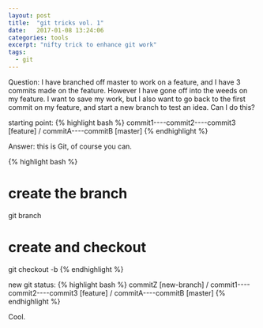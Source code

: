 ```yaml
---
layout: post
title:  "git tricks vol. 1"
date:   2017-01-08 13:24:06
categories: tools
excerpt: "nifty trick to enhance git work"
tags:
  - git
---
```


Question: I have branched off master to work on a feature, and I have 3 commits made on the feature.  However I have gone off into the weeds on my feature.  I want to save my work, but I also want to go back to the first commit on my feature, and start a new branch to test an idea.  Can I do this?

starting point:
{% highlight bash %}
   commit1----commit2----commit3  [feature]
  /
commitA----commitB [master]
{% endhighlight %}

Answer: this is Git, of course you can.

{% highlight bash %}
# create the branch
git branch <new-branch> <commit-SHA-where-you-want-to-branch-from>

# create and checkout
git checkout -b <new-branch> <commit-SHA-where-you-want-to-branch-from>
{% endhighlight %}

new git status:
{% highlight bash %}
     commitZ  [new-branch]
    /
   commit1----commit2----commit3  [feature]
  /
commitA----commitB [master]
{% endhighlight %}

Cool.
